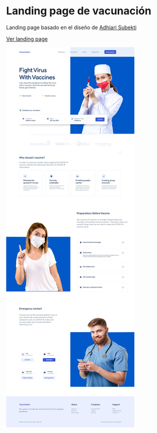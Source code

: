 # Landing page de vacunación

Landing page basado en el diseño de [Adhiari Subekti](https://dribbble.com/Adhiari_is)

[Ver landing page ](https://andresguevararojas.github.io/LandingVaccination/)

![Landing page](./images/LandingPageScreenShot.jpeg)
